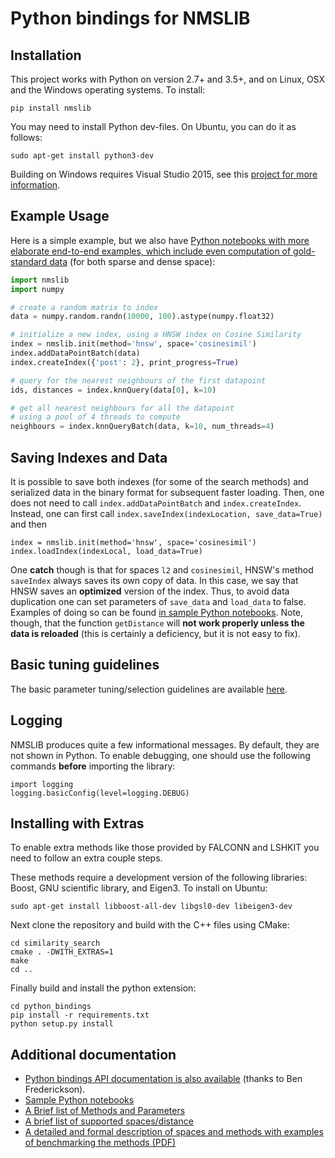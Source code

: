 # Python bindings for NMSLIB


## Installation

This project works with Python on version 2.7+ and 3.5+, and on
Linux, OSX and the Windows operating systems. To install:

```
pip install nmslib
```

You may need to install Python dev-files. On Ubuntu, you can do it as follows:

```
sudo apt-get install python3-dev
```

Building on Windows requires Visual Studio 2015, see this [project for more
information](https://github.com/pybind/python_example#installation).


## Example Usage

Here is a simple example, but we also have [Python notebooks with more elaborate end-to-end examples, which include even computation of gold-standard data](notebooks) (for both sparse and dense space):

```python
import nmslib
import numpy

# create a random matrix to index
data = numpy.random.randn(10000, 100).astype(numpy.float32)

# initialize a new index, using a HNSW index on Cosine Similarity
index = nmslib.init(method='hnsw', space='cosinesimil')
index.addDataPointBatch(data)
index.createIndex({'post': 2}, print_progress=True)

# query for the nearest neighbours of the first datapoint
ids, distances = index.knnQuery(data[0], k=10)

# get all nearest neighbours for all the datapoint
# using a pool of 4 threads to compute
neighbours = index.knnQueryBatch(data, k=10, num_threads=4)
```

## Saving Indexes and Data

It is possible to save both indexes (for some of the search methods) and serialized data in the binary format for subsequent faster loading. Then, one does not need to call `index.addDataPointBatch` and `index.createIndex`.  Instead, one can first call `index.saveIndex(indexLocation, save_data=True)` and then
```
index = nmslib.init(method='hnsw', space='cosinesimil')
index.loadIndex(indexLocal, load_data=True)
```
One **catch** though is that for spaces `l2` and `cosinesimil`, HNSW's method `saveIndex` always saves its own copy of data. In this case, we say that HNSW saves an **optimized** version of the index. Thus, to avoid data duplication one can set parameters of `save_data` and `load_data`  to false.  Examples of doing so can be found [in sample Python notebooks](/python_bindings/notebooks/README.md). Note, though, that the function `getDistance` will **not work properly unless the data is reloaded** (this is certainly a deficiency, but it is not easy to fix).

## Basic tuning guidelines

The basic parameter tuning/selection guidelines are available [here](/python_bindings/parameters.md).

## Logging

NMSLIB produces quite a few informational messages. By default, they are not shown in Python. To enable debugging, one should use the following commands **before** importing the library:

```
import logging
logging.basicConfig(level=logging.DEBUG)
```

## Installing with Extras

To enable extra methods like those provided by FALCONN and LSHKIT you need to follow an extra couple steps.

These methods require a development version of the
following libraries: Boost, GNU scientific library, and Eigen3. To install on Ubuntu:

```
sudo apt-get install libboost-all-dev libgsl0-dev libeigen3-dev
```

Next clone the repository and build with the C++ files using CMake:

```
cd similarity_search
cmake . -DWITH_EXTRAS=1
make
cd ..
```

Finally build and install the python extension:

```
cd python_bindings
pip install -r requirements.txt
python setup.py install
```

## Additional documentation

* [Python bindings API documentation is also available](https://nmslib.github.io/nmslib/) (thanks to Ben Frederickson).
* [Sample Python notebooks](/python_bindings/notebooks/README.md)
* [A Brief list of Methods and Parameters](/manual/methods.md)
* [A brief list of supported spaces/distance](/manual/spaces.md)
* [A detailed and formal description of spaces and methods with examples of benchmarking the methods (PDF)](/manual/latex/manual.pdf)


